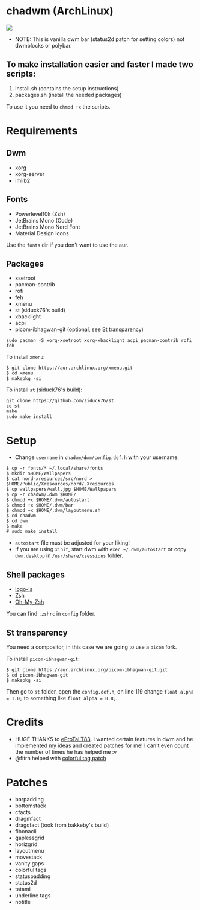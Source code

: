 # chadwm (ArchLinux)

<img src="https://github.com/siduck76/chadwm/blob/main/screenshots/col_layout.png">

- NOTE: This is vanilla dwm bar (status2d patch for setting colors) not dwmblocks or polybar.

## To make installation easier and faster I made two scripts:
1. install.sh (contains the setup instructions)
2. packages.sh (install the needed packages)

To use it you need to ```chmod +x``` the scripts.

# Requirements

## Dwm
- xorg
- xorg-server
- imlib2

## Fonts

- Powerlevel10k (Zsh)
- JetBrains Mono (Code)
- JetBrains Mono Nerd Font
- Material Design Icons

Use the ```fonts``` dir if you don't want to use the aur.

## Packages

- xsetroot
- pacman-contrib
- rofi
- feh
- xmenu
- st (siduck76's build)
- xbacklight
- acpi
- picom-ibhagwan-git (optional, see [St transparency](#st-transparency))
```
sudo pacman -S xorg-xsetroot xorg-xbacklight acpi pacman-contrib rofi feh
```

To install ```xmenu```:
```
$ git clone https://aur.archlinux.org/xmenu.git
$ cd xmenu
$ makepkg -si
```

To install ```st``` (siduck76's build):
```
git clone https://github.com/siduck76/st
cd st
make
sudo make install
```

# Setup

- Change ```username``` in ```chadwm/dwm/config.def.h``` with your username.
```
$ cp -r fonts/* ~/.local/share/fonts
$ mkdir $HOME/Wallpapers
$ cat nord-xresources/src/nord > $HOME/Public/Xresources/nord/.Xresources
$ cp wallpapers/wall.jpg $HOME/Wallpapers
$ cp -r chadwm/.dwm $HOME/
$ chmod +x $HOME/.dwm/autostart
$ chmod +x $HOME/.dwm/bar
$ chmod +x $HOME/.dwm/layoutmenu.sh
$ cd chadwm
$ cd dwm
$ make
# sudo make install
```
- ```autostart``` file must be adjusted for your liking!
- If you are using ```xinit```, start dwm with ```exec ~/.dwm/autostart``` or copy ```dwm.desktop``` in ```/usr/share/xsessions``` folder.

## Shell packages
- [logo-ls](https://github.com/Yash-Handa/logo-ls)
- Zsh
- [Oh-My-Zsh](https://github.com/ohmyzsh/ohmyzsh)

You can find ```.zshrc``` in ```config``` folder.

## St transparency

You need a compositor, in this case we are going to use a ```picom``` fork.

To install ```picom-ibhagwan-git```:
```
$ git clone https://aur.archlinux.org/picom-ibhagwan-git.git
$ cd picom-ibhagwan-git
$ makepkg -si
```

Then go to ```st``` folder, open the ```config.def.h```, on line 119 change ```float alpha = 1.0;``` to something like ```float alpha = 0.8;```.

# Credits 

- HUGE THANKS to [eProTaLT83](https://www.reddit.com/user/eProTaLT83). I wanted certain features in dwm and he implemented my ideas and created patches for me! I can't even count the number of times he has helped me :v
- @fitrh helped with [colorful tag patch](https://github.com/fitrh/dwm/issues/1)

# Patches

- barpadding 
- bottomstack
- cfacts
- dragmfact 
- dragcfact (took from bakkeby's build)
- fibonacii
- gaplessgrid
- horizgrid
- layoutmenu 
- movestack 
- vanity gaps
- colorful tags
- statuspadding 
- status2d
- tatami 
- underline tags
- notitle
